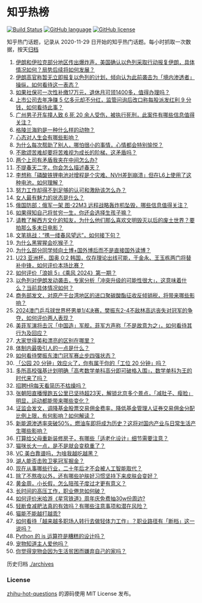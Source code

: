 # 知乎热榜
[![Build Status](https://github.com/ToWeLong/zhihu-hot-questions/workflows/CI/badge.svg)](https://github.com/ToWeLong/zhihu-hot-questions/actions)
[![GitHub language](https://img.shields.io/badge/language-golang-orange.svg)](https://golang.org/)
[![GitHub license](https://img.shields.io/github/license/ToWeLong/zhihu-hot-questions)](https://github.com/ToWeLong/zhihu-hot-questions/blob/main/LICENSE)

知乎热门话题，记录从 2020-11-29 日开始的知乎热门话题。每小时抓取一次数据，按天[归档](./archives)

<!-- BEGIN -->

1. [伊朗和伊拉克部分地区传出爆炸声，美国确认以色列采取行动报复伊朗，具体情况如何？局势后续将如何发展？](https://www.zhihu.com/question/653411856)
1. [伊朗高官称暂无立即报复以色列的计划，倾向认为此前袭击为「境内渗透者」操纵，如何看待这一表态？](https://www.zhihu.com/question/653465573)
1. [如果社保可一次性补缴17万元，退休月可领1400多，值得办理吗？](https://www.zhihu.com/question/625715171)
1. [上市公司去年净赚 5 亿多元却不分红，监管问询后改口称每股派发红利 9 分钱，如何看待此事？](https://www.zhihu.com/question/653423591)
1. [广州男子开车撞人致 6 死 20 余人受伤，被执行死刑，此案件有哪些信息值得关注？](https://www.zhihu.com/question/653415813)
1. [格陵兰海豹是一种什么样的动物？](https://www.zhihu.com/question/653389388)
1. [心态对人生会有哪些影响？](https://www.zhihu.com/question/653478412)
1. [为什么每次帮助了别人，哪怕很小的事情，心情都会特别愉悦？](https://www.zhihu.com/question/653163602)
1. [不歌颂苦难却要将苦难视为成长的阶梯，这矛盾吗？](https://www.zhihu.com/question/653201378)
1. [两个上司有矛盾我夹在中间怎么办?](https://www.zhihu.com/question/652952171)
1. [不提春天二字，你会怎么描述春天？](https://www.zhihu.com/question/652239750)
1. [李想称「磷酸铁锂电池对增程是个灾难、NVH差到崩溃」但在L6上使用了这种电池，如何理解？](https://www.zhihu.com/question/653416702)
1. [努力工作却得不到足够的认可和激励该怎么办？](https://www.zhihu.com/question/653433413)
1. [女人最有魅力的状态是什么？](https://www.zhihu.com/question/651621418)
1. [俄国防部：俄军一架 图-22M3 远程战略轰炸机坠毁，哪些信息值得关注？](https://www.zhihu.com/question/653433713)
1. [如果得知自己将贫穷一生，你还会选择生孩子嘛？](https://www.zhihu.com/question/446164462)
1. [请教了解西方文化的知友，为什么他们那么喜欢文明毁灭以后的废土世界？要拍那么多末日电影？](https://www.zhihu.com/question/652672734)
1. [文笔挑战：“携一缕春风望远”，如何接下句？](https://www.zhihu.com/question/653409208)
1. [为什么黑猩猩会吃猴子？](https://www.zhihu.com/question/23990412)
1. [为什么部分同学倾向土博+国外博后而不是直接国外读博？](https://www.zhihu.com/question/652712025)
1. [U23 亚洲杯，国奥 0:2 韩国，仅存理论出线可能，于金永、王玉栋两门将替补中锋，如何评价本场比赛？](https://www.zhihu.com/question/653471800)
1. [如何评价「浪姐 5」《乘风 2024》第一期？](https://www.zhihu.com/question/653424183)
1. [以色列对伊朗发动袭击，专家分析「冲突升级的可能性很大」，这意味着什么？当前具体情况如何？](https://www.zhihu.com/question/653445989)
1. [商务部发文，对原产于台湾地区的进口聚碳酸酯征收反倾销税，将带来哪些影响？](https://www.zhihu.com/question/653445809)
1. [2024澳门乒乓球世界杯男单1/4决赛，樊振东2-4不敌林高远丧失对冠军的争夺，如何评价两人表现？](https://www.zhihu.com/question/653462116)
1. [美菲军演将击沉「中国造」军舰，菲军方声称「不是故意为之」，如何看待其行为及回应？](https://www.zhihu.com/question/653338734)
1. [大家觉得美和漂亮的区别在哪里？](https://www.zhihu.com/question/269284313)
1. [体制内最吸引人的一点是什么？](https://www.zhihu.com/question/652249997)
1. [如何看待樊振东澳门冠军赛止步四强状态？](https://www.zhihu.com/question/653463947)
1. [「公园 20 分钟」效应火了，你有属于你的「工位 20 分钟」吗？](https://www.zhihu.com/question/653126886)
1. [多所高校强基计划明确「高考数学单科高分即可破格入围」，数学单科为王的时代来了吗？](https://www.zhihu.com/question/653099359)
1. [招聘HR每天看简历不枯燥吗？](https://www.zhihu.com/question/649522145)
1. [张朝阳直播慢跑五公里已坚持超23天，解锁北京多个景点，「减肚子、瘦脸」明显，运动都能带来哪些变化？](https://www.zhihu.com/question/653420108)
1. [证监会发文，调降基金股票交易佣金费率，降低基金管理人证券交易佣金分配比例上限，有何影响？如何解读？](https://www.zhihu.com/question/653457469)
1. [新能源渗透率突破50%，燃油车即将成为历史？这将对国内产业与日常生活产生哪些影响？](https://www.zhihu.com/question/653437733)
1. [打算给父母重新装修房子，有哪些「适老化设计」细节需要注意？](https://www.zhihu.com/question/646518691)
1. [猫咪长大一点，是不是就会变稳重了？](https://www.zhihu.com/question/645215315)
1. [VC 美白靠谱吗，为啥我越吃越黑？](https://www.zhihu.com/question/648879988)
1. [湖人能否击败卫冕冠军掘金？](https://www.zhihu.com/question/653246336)
1. [现在从事哪些行业，二十年后才不会被人工智能取代？](https://www.zhihu.com/question/645829303)
1. [除了不熬夜以外，还有哪些护肤好习惯坚持下来皮肤会变好？](https://www.zhihu.com/question/649377557)
1. [黄金周，小长假，怎么陪孩子度过才更有意义？](https://www.zhihu.com/question/653392246)
1. [长时间的高压工作，职业倦怠如何破？](https://www.zhihu.com/question/653188285)
1. [如何评价米哈游《星穹铁道》周年庆免费抽30w份周边?](https://www.zhihu.com/question/653425912)
1. [轻断食减肥法真的有效吗？有哪些注意事项和潜在风险？](https://www.zhihu.com/question/653227348)
1. [猫能不能越打越乖?](https://www.zhihu.com/question/651983520)
1. [如何看待「越来越多职场人转行去做轻体力工作」？职业路径有「断档」这一说吗？](https://www.zhihu.com/question/653020039)
1. [Python 的 is 运算符是糟糕的设计吗？](https://www.zhihu.com/question/25311858)
1. [宠物知道主人爱他吗？](https://www.zhihu.com/question/651131499)
1. [你觉得宠物会因为生活贫困而嫌弃自己的家吗？](https://www.zhihu.com/question/652221329)

<!-- END -->

历史归档 [./archives](./archives)


### License
[zhihu-hot-questions](https://github.com/towelong/zhihu-hot-questions) 的源码使用 MIT License 发布。